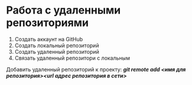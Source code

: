 # **Работа с удаленными репозиториями**
1. Создать аккаунт на GitHub
2. Создать локальный репозиторий 
3. Создать удаленный репозиторий 
4. Связать удаленный репозитори с локальным

Добавить удаленный репозиторий к проекту:
***git remote add <имя для репозитория><url адрес репозитория в сети>***
